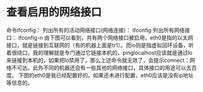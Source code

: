 # 查看启用的网络接口
命令ifconfig：
列出所有的活动网络接口(网络连接)：
ifconfig
列出所有网络接口：
ifconfig-n
	由下图可以看到，共有两个网络接口被启用，eth0是指的以太网接口，就是链接到互联网的（有的机器上面是tr1）。而lo则是指虚拟回环设备，听着很绕口，我的理解就是专门通过它链接本机的，pinglocalhost应该就是通过lo来链接到本机的，如果把lo禁用了，那么上述命令就无效了，会提示connect：网络不可达。此外不同的机器还会有一些其他的网络接口，具体接口的用途可以去百度。
	下图的eth0是我已经配置好的。如果还未进行配置，eth0应该是没有ip地址等信息的。
